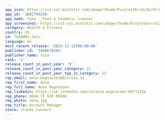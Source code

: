 ```yaml
---
app_icon: https://is1-ssl.mzstatic.com/image/thumb/Purple116/v4/2b/d7/d8/2bd7d810-0d53-ed02-a91c-6407f8413078/AppIcon-0-0-1x_U007emarketing-0-7-0-85-220.png/1024x1024bb.png
app_id: '1092799236'
app_name: Yuka - Food & Cosmetic scanner
app_screenshot: https://is1-ssl.mzstatic.com/image/thumb/PurpleSource126/v4/29/e9/35/29e93545-e34f-3fe5-94dd-931ca7639ec2/34d09c37-57d7-407a-8912-d32e3368e0c4_1._historique.jpg/1242x2688bb.png
category: Health & Fitness
country: US
id: 7eQ4MMJ-2wlu
language: en
most_recent_release: '2023-12-12T00:00:00'
publisher_id: '1460679283'
publisher_name: Yuca
rank: '3'
release_count_in_past_year: '9'
release_count_in_past_year_category: 22
release_count_in_past_year_top_in_category: 22
rep_email: anna.magnussen@bitrise.io
rep_first_name: Anna
rep_full_name: Anna Magnussen
rep_linkedin: https://uk.linkedin.com/in/anna-magnussen-0977131b
rep_phone: 0044 73 918 00286
rep_photo: anna.jpg
rep_title: Account Manager
store: itunes_connect
---
```

